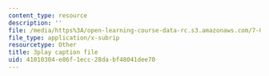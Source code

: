 ```yaml
---
content_type: resource
description: ''
file: /media/https%3A/open-learning-course-data-rc.s3.amazonaws.com/7-016-introductory-biology-fall-2018/41010304e86f1ecc28dabf48041dee70_QTdJiG7mV40.srt
file_type: application/x-subrip
resourcetype: Other
title: 3play caption file
uid: 41010304-e86f-1ecc-28da-bf48041dee70
---
```

